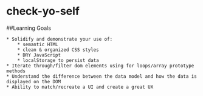 # check-yo-self

##Learning Goals

    * Solidify and demonstrate your use of:
        * semantic HTML
        * clean & organized CSS styles
        * DRY JavaScript
        * localStorage to persist data
    * Iterate through/filter dom elements using for loops/array prototype methods
    * Understand the difference between the data model and how the data is displayed on the DOM
    * Ability to match/recreate a UI and create a great UX
